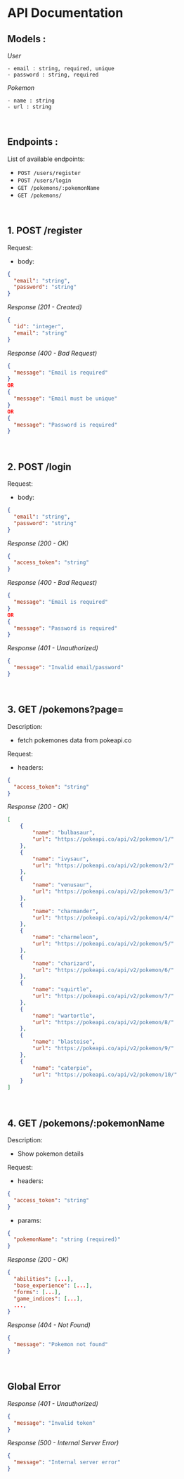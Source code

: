 # API Documentation

## Models :

_User_

```
- email : string, required, unique
- password : string, required
```

_Pokemon_

```
- name : string
- url : string
```

&nbsp;

## Endpoints :

List of available endpoints:

- `POST /users/register`
- `POST /users/login`
- `GET /pokemons/:pokemonName`
- `GET /pokemons/`

&nbsp;

## 1. POST /register

Request:

- body:

```json
{
  "email": "string",
  "password": "string"
}
```

_Response (201 - Created)_

```json
{
  "id": "integer",
  "email": "string"
}
```

_Response (400 - Bad Request)_

```json
{
  "message": "Email is required"
}
OR
{
  "message": "Email must be unique"
}
OR
{
  "message": "Password is required"
}
```

&nbsp;

## 2. POST /login

Request:

- body:

```json
{
  "email": "string",
  "password": "string"
}
```

_Response (200 - OK)_

```json
{
  "access_token": "string"
}
```

_Response (400 - Bad Request)_

```json
{
  "message": "Email is required"
}
OR
{
  "message": "Password is required"
}
```

_Response (401 - Unauthorized)_

```json
{
  "message": "Invalid email/password"
}
```

&nbsp;

## 3. GET /pokemons?page=

Description:
- fetch pokemones data from pokeapi.co

Request:

- headers: 

```json
{
  "access_token": "string"
}
```

_Response (200 - OK)_

```json
[
    {
        "name": "bulbasaur",
        "url": "https://pokeapi.co/api/v2/pokemon/1/"
    },
    {
        "name": "ivysaur",
        "url": "https://pokeapi.co/api/v2/pokemon/2/"
    },
    {
        "name": "venusaur",
        "url": "https://pokeapi.co/api/v2/pokemon/3/"
    },
    {
        "name": "charmander",
        "url": "https://pokeapi.co/api/v2/pokemon/4/"
    },
    {
        "name": "charmeleon",
        "url": "https://pokeapi.co/api/v2/pokemon/5/"
    },
    {
        "name": "charizard",
        "url": "https://pokeapi.co/api/v2/pokemon/6/"
    },
    {
        "name": "squirtle",
        "url": "https://pokeapi.co/api/v2/pokemon/7/"
    },
    {
        "name": "wartortle",
        "url": "https://pokeapi.co/api/v2/pokemon/8/"
    },
    {
        "name": "blastoise",
        "url": "https://pokeapi.co/api/v2/pokemon/9/"
    },
    {
        "name": "caterpie",
        "url": "https://pokeapi.co/api/v2/pokemon/10/"
    }
]
```

&nbsp;

## 4. GET /pokemons/:pokemonName

Description:
- Show pokemon details

Request:

- headers:

```json
{
  "access_token": "string"
}
```

- params:

```json
{
  "pokemonName": "string (required)"
}
```

_Response (200 - OK)_

```json
{
  "abilities": [...],
  "base_experience": [...],
  "forms": [...],
  "game_indices": [...],
  ...,
}
```

_Response (404 - Not Found)_

```json
{
  "message": "Pokemon not found"
}
```

&nbsp;


## Global Error

_Response (401 - Unauthorized)_

```json
{
  "message": "Invalid token"
}
```


_Response (500 - Internal Server Error)_

```json
{
  "message": "Internal server error"
}
```